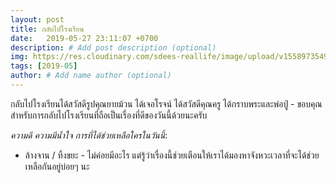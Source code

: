 ```yaml
---
layout: post
title: กลับไปโรงเรียน
date:   2019-05-27 23:11:07 +0700
description: # Add post description (optional)
img: https://res.cloudinary.com/sdees-reallife/image/upload/v1558973549/IMG_8020.jpg # Add image post (optional)
tags: [2019-05]
author: # Add name author (optional)
---
```


กลับไปโรงเรียนได้สวัสดีรูปคุณยายม้วน ได้เจอโรจน์ ได้สวัสดีคุณครู ได้กราบพระและพ่อปู่ - ขอบคุณสำหรับการกลับไปโรงเรียนที่ถือเป็นเรื่องที่ดีของวันนี้ด้วยนะครับ <i class="fa fa-child" style="color:plum"></i>

*ความดี ความมีน้ำใจ การที่ได้ช่วยเหลือใครในวันนี้*:
- ล้างจาน / ทิ้งขยะ - ไม่ค่อยมีอะไร แต่รู้ว่าเรื่องนี้ช่วยเตือนให้เราได้มองหาจังหวะเวลาที่จะได้ช่วยเหลือกันอยู่บ่อยๆ นะ

